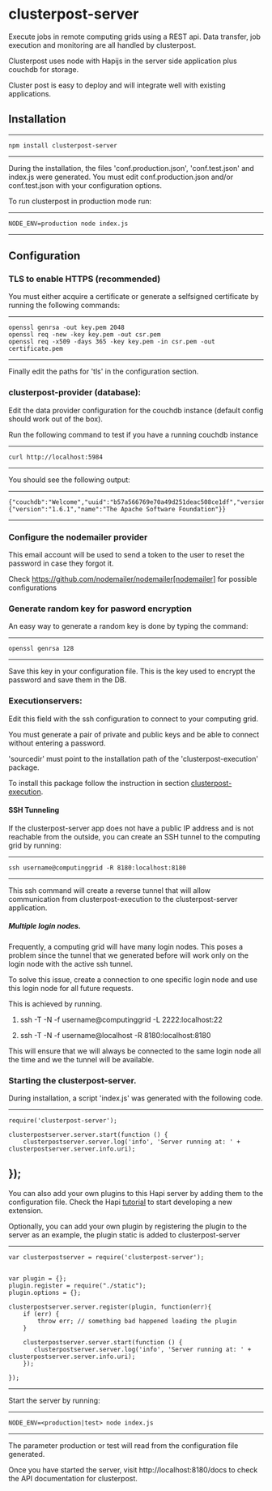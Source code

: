 # clusterpost-server

Execute jobs in remote computing grids using a REST api. Data transfer, job execution and monitoring are all handled by clusterpost.

Clusterpost uses node with Hapijs in the server side application plus couchdb for storage.

Cluster post is easy to deploy and will integrate well with existing applications.

## Installation

----
	npm install clusterpost-server
----

During the installation, the files 'conf.production.json', 'conf.test.json' and index.js were generated. 
You must edit conf.production.json and/or conf.test.json with your configuration options.

To run clusterpost in production mode run:

----
	NODE_ENV=production node index.js
----

## Configuration

### TLS to enable HTTPS (recommended)

You must either acquire a certificate or generate a selfsigned certificate by running the following commands:

----
	openssl genrsa -out key.pem 2048
	openssl req -new -key key.pem -out csr.pem
	openssl req -x509 -days 365 -key key.pem -in csr.pem -out certificate.pem
----

Finally edit the paths for 'tls' in the configuration section.

### clusterpost-provider (database):

Edit the data provider configuration for the couchdb instance (default config should work out of the box). 

Run the following command to test if you have a running couchdb instance

----
	curl http://localhost:5984
----

You should see the following output:

----
	{"couchdb":"Welcome","uuid":"b57a566769e70a49d251deac508ce1df","version":"1.6.1","vendor":{"version":"1.6.1","name":"The Apache Software Foundation"}}
----

### Configure the nodemailer provider

This email account will be used to send a token to the user to reset the password in case they forgot it. 

Check https://github.com/nodemailer/nodemailer[nodemailer] for possible configurations

### Generate random key for pasword encryption

An easy way to generate a random key is done by typing the command:

----
	openssl genrsa 128
----

Save this key in your configuration file. This is the key used to encrypt the password and save them in the DB. 

### Executionservers:

Edit this field with the ssh configuration to connect to your computing grid.

You must generate a pair of private and public keys and be able to connect without entering a password.

'sourcedir' must point to the installation path of the 'clusterpost-execution' package.

To install this package follow the instruction in section [clusterpost-execution](https://www.npmjs.com/package/clusterpost-execution).

#### SSH Tunneling

If the clusterpost-server app does not have a public IP address and is not reachable from the outside, you can create an SSH tunnel to the computing grid by running:

----
	ssh username@computinggrid -R 8180:localhost:8180
---

This ssh command will create a reverse tunnel that will allow communication from clusterpost-execution to the clusterpost-server application.

##### Multiple login nodes. 

Frequently, a computing grid will have many login nodes. This poses a problem since the tunnel that we generated before will work only on the login node with the active ssh tunnel. 
 
To solve this issue, create a connection to one specific login node and use this login node for all future requests.

This is achieved by running.

1. ssh -T -N -f username@computinggrid -L 2222:localhost:22

2. ssh -T -N -f username@localhost -R 8180:localhost:8180

This will ensure that we will always be connected to the same login node all the time and we the tunnel will be available. 


### Starting the clusterpost-server. 

During installation, a script 'index.js' was generated with the following code.

--------
	require('clusterpost-server');

	clusterpostserver.server.start(function () {
		clusterpostserver.server.log('info', 'Server running at: ' + clusterpostserver.server.info.uri);
});
--------

You can also add your own plugins to this Hapi server by adding them to the configuration file. Check the Hapi [tutorial](http://hapijs.com/tutorials/plugins) to start developing a new extension.

Optionally, you can add your own plugin by registering the plugin to the server as an example, the plugin static is added to clusterpost-server

----
	var clusterpostserver = require('clusterpost-server');


	var plugin = {};
	plugin.register = require("./static");
	plugin.options = {};

	clusterpostserver.server.register(plugin, function(err){
	    if (err) {
	        throw err; // something bad happened loading the plugin
	    }

	    clusterpostserver.server.start(function () {
		   clusterpostserver.server.log('info', 'Server running at: ' + clusterpostserver.server.info.uri);
		});
	    
	});
----

Start the server by running:

----
	NODE_ENV=<production|test> node index.js
----

The parameter production or test will read from the configuration file generated.

Once you have started the server, visit http://localhost:8180/docs to check the API documentation for clusterpost.